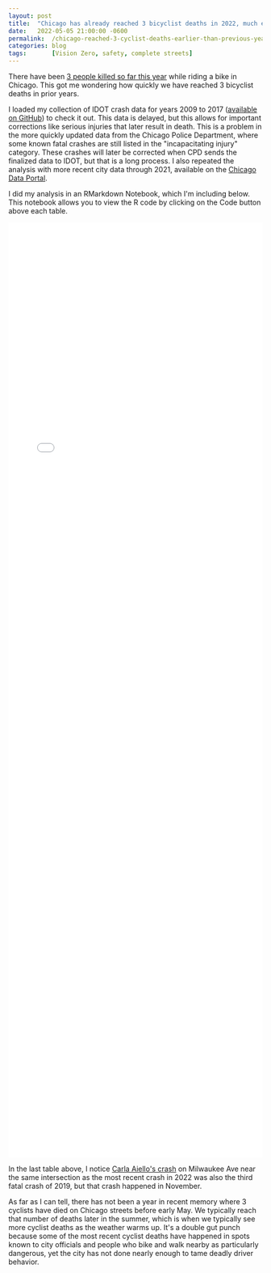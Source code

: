 ```yaml
---
layout: post
title:  "Chicago has already reached 3 bicyclist deaths in 2022, much earlier than in previous years"
date:   2022-05-05 21:00:00 -0600
permalink:  /chicago-reached-3-cyclist-deaths-earlier-than-previous-years/
categories: blog
tags:       [Vision Zero, safety, complete streets]
---
```


There have been [3 people killed so far this year](https://chi.streetsblog.org/2022/05/05/failure-to-create-safe-cycling-conditions-on-milwaukee-leads-to-second-bike-death-at-kilbourn/) while riding a bike in Chicago. This got me wondering how quickly we have reached 3 bicyclist deaths in prior years. 

I loaded my collection of IDOT crash data for years 2009 to 2017 ([available on GitHub](https://github.com/mmmccarthy/chivz/blob/master/idot_crashes/IDOT_Crashes_Chicago_2009_2017.rds)) to check it out. This data is delayed, but this allows for important corrections like serious injuries that later result in death. This is a problem in the more quickly updated data from the Chicago Police Department, where some known fatal crashes are still listed in the "incapacitating injury" category. These crashes will later be corrected when CPD sends the finalized data to IDOT, but that is a long process. I also repeated the analysis with more recent city data through 2021, available on the [Chicago Data Portal](https://data.cityofchicago.org/Transportation/Traffic-Crashes-Crashes/85ca-t3if). 

I did my analysis in an RMarkdown Notebook, which I'm including below. This notebook allows you to view the R code by clicking on the Code button above each table.

<iframe src="{{ "/html/cyclist-deaths-2022/explore_fatal_crashes_May5.html" | relative_url }}" height="1850" style="width:100%;" frameborder="0"></iframe>

In the last table above, I notice [Carla Aiello's crash](https://chi.streetsblog.org/2019/11/06/human-protected-bike-lane-vigil-tonight-will-honor-woman-37-killed-by-turning-trucker/) on Milwaukee Ave near the same intersection as the most recent crash in 2022 was also the third fatal crash of 2019, but that crash happened in November.

As far as I can tell, there has not been a year in recent memory where 3 cyclists have died on Chicago streets before early May. We typically reach that number of deaths later in the summer, which is when we typically see more cyclist deaths as the weather warms up. It's a double gut punch because some of the most recent cyclist deaths have happened in spots known to city officials and people who bike and walk nearby as particularly dangerous, yet the city has not done nearly enough to tame deadly driver behavior.
